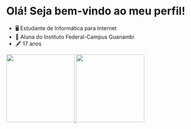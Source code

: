 # Olá! Seja bem-vindo ao meu perfil!

* 🖥️  Estudante de Informática para Internet
* 📓  Aluna do Instituto Federal-Campus Guanambi
* 🖋️  17 anos

<div>
<a href="https://beacons.ai/eduardafraga"><img height="180em" src="https://github-readme-stats.vercel.app/api?username=anuraghazra&show_icons=true&hide=contribs,prs&cache_seconds=86400&theme=cobalt"/>
<a href="https://beacons.ai/eduardafraga"><img height="180em" src="https://github-readme-stats.vercel.app/api/pin/?username=anuraghazra&repo=github-readme-stats&cache_seconds=86400&theme=cobalt"/>
</div> 
